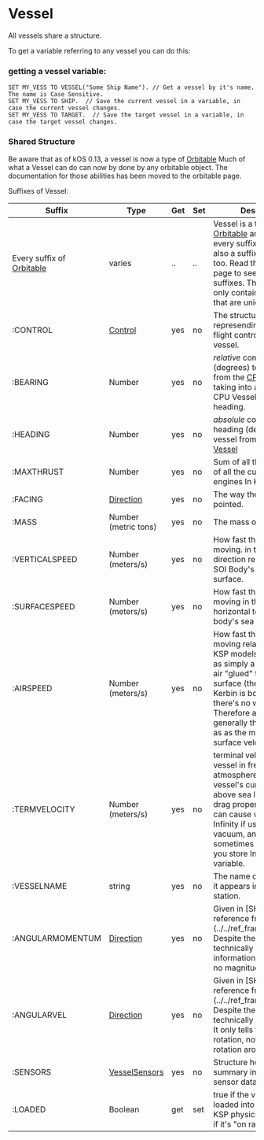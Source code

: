 ﻿Vessel
======

All vessels share a structure.

To get a variable referring to any vessel you can do this:

### getting a vessel variable:

    SET MY_VESS TO VESSEL("Some Ship Name"). // Get a vessel by it's name.  The name is Case Sensitive.
    SET MY_VESS TO SHIP.  // Save the current vessel in a variable, in case the current vessel changes.
    SET MY_VESS TO TARGET.  // Save the target vessel in a variable, in case the target vessel changes.

### Shared Structure

Be aware that as of kOS 0.13, a vessel is now a type of [Orbitable](../orbitable/index.html)
Much of what a Vessel can do can now by done by any orbitable object.  The documentation for those abilities has been moved to the orbitable page.

Suffixes of Vessel:

Suffix           | Type      | Get | Set | Description
-----------------|-----------|-----|-----|--------------------------------------
Every suffix of [Orbitable](../orbitable/index.html) | varies | .. | .. | Vessel is a type of [Orbitable](../orbitable/index.html) and therefore every suffix of Orbitable is also a suffix of VESSEL too.  Read the Orbitable page to see that list of suffixes.  This table below only contains the suffixes that are unique to Vessel
:CONTROL         | [Control](../control/index.html) | yes | no | The structure represending the raw flight controls for the vessel.
:BEARING         | Number    | yes | no  |  *relative* compass heading (degrees) to this vessel from the [CPU Vessel](../../summary_topics/CPU_Vessel/index.html), taking into account the CPU Vessel's own heading.
:HEADING         | Number    | yes | no  |  *absolule* compass heading (degrees) to this vessel from the [CPU Vessel](../../summary_topics/CPU_Vessel/index.html)
:MAXTHRUST       | Number    | yes | no  |  Sum of all the Max thrust of all the currently active engines  In Kilonewtons.
:FACING          | [Direction](../direction/index.html) | yes | no  | The way the vessel is pointed.
:MASS            |  Number (metric tons) | yes | no  | The mass of the ship
:VERTICALSPEED   |  Number (meters/s)    | yes | no  | How fast the ship is moving. in the "up" direction relative to the  SOI Body's sea level surface.
:SURFACESPEED    | Number (meters/s)     | yes | no  | How fast the ship is moving in the plane horizontal to the SOI body's sea level surface.
:AIRSPEED        | Number (meters/s)     | yes | no  | How fast the ship is moving relative to the air.  KSP models atmosphere as simply a solid block of air "glued" to the planet surface (the weather on Kerbin is boring and there's no wind).  Therefore airspeed is generally the same thing as as the magnitude of the surface velocity.
:TERMVELOCITY    | Number (meters/s)     | yes | no  | terminal velocity of the vessel in freefall through atmosphere, based on the vessel's current altitude above sea level, and its drag properties.  Warning, can cause values of Infinity if used in a vacuum, and kOS sometimes does not let you store Infinity in a variable.
:VESSELNAME      | string  | yes | no  | The name of the vessel as it appears in the tracking station.
:ANGULARMOMENTUM | [Direction](../direction/index.html) | yes | no  | Given in [SHIP-RAW reference frame]](../../ref_frame/index.html).  Despite the name, this is technically not momentum information because it has no magnitude.
:ANGULARVEL      | [Direction](../direction/index.html) | yes | no  | Given in [SHIP-RAW reference frame]](../../ref_frame/index.html).  Despite the name, this is technically not a velocity.  It only tells you the axis of rotation, not the speed of rotation around that axis.
:SENSORS |  [VesselSensors](../vesselsensors/index.html) | yes | no | Structure holding summary information of sensor data for the vessel
:LOADED       | Boolean | get | set | true if the vessel is fully loaded into the complete KSP physics engine (false if it's "on rails").


